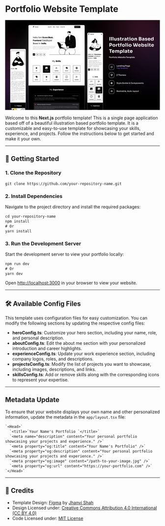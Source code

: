 # Portfolio Website Template

![Cover Image](public/readme/cover.png)

Welcome to this **Next.js** portfolio template! This is a single page application based off of a beautiful illustration based portfolio template. It is a customizable and easy-to-use template for showcasing your skills, experience, and projects. Follow the instructions below to get started and make it your own.

---

## 🚀 Getting Started

### 1\. Clone the Repository

    git clone https://github.com/your-repository-name.git

### 2\. Install Dependencies

Navigate to the project directory and install the required packages:

    cd your-repository-name
    npm install
    # Or
    yarn install

### 3\. Run the Development Server

Start the development server to view your portfolio locally:

    npm run dev
    # Or
    yarn dev

Open [http://localhost:3000](http://localhost:3000) in your browser to view your website.

---

## 🛠️ Available Config Files

This template uses configuration files for easy customization. You can modify the following sections by updating the respective config files:

- **heroConfig.ts**: Customize your hero section, including your name, role, and personal description.
- **aboutConfig.ts**: Edit the about me section with your personalized introduction and career highlights.
- **experienceConfig.ts**: Update your work experience section, including company logos, roles, and descriptions.
- **projectsConfig.ts**: Modify the list of projects you want to showcase, including images, descriptions, and links.
- **skillsConfig.ts**: Add or remove skills along with the corresponding icons to represent your expertise.

---

## Metadata Update

To ensure that your website displays your own name and other personalized information, update the metadata in the `app/layout.tsx` file:

    `<Head>`
      `<title>`Your Name's Portfolio `</title>`
      `<meta name="description" content="Your personal portfolio showcasing your projects and experience." />`
      `<meta property="og:title" content="Your Name's Portfolio" />`
      `<meta property="og:description" content="Your personal portfolio showcasing your projects and experience." />`
      `<meta property="og:image" content="/path-to-your-image.jpg" />`
      `<meta property="og:url" content="https://your-portfolio.com" />`
    `</Head>`

---

## 📢 Credits

- Template Design: [Figma](https://www.figma.com/community/file/1318529372146880502) by [Jhanvi Shah](https://www.linkedin.com/in/jhanvishah215/)
- Design Licensed under: [Creative Commons Attribution 4.0 International (CC BY 4.0)](https://creativecommons.org/licenses/by/4.0/)
- Code Licensed under: [MIT License](https://opensource.org/licenses/MIT)
